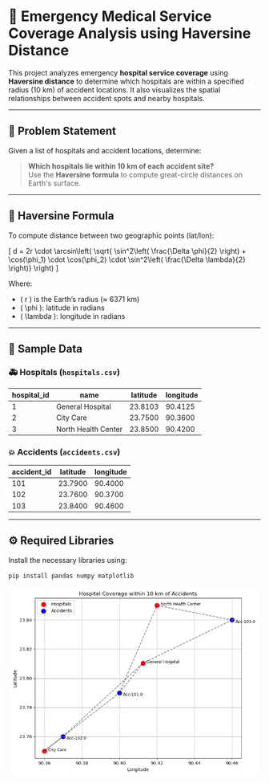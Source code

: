 # 🏥 Emergency Medical Service Coverage Analysis using Haversine Distance

This project analyzes emergency **hospital service coverage** using **Haversine distance** to determine which hospitals are within a specified radius (10 km) of accident locations. It also visualizes the spatial relationships between accident spots and nearby hospitals.

---

## 📌 Problem Statement

Given a list of hospitals and accident locations, determine:

> **Which hospitals lie within 10 km of each accident site?**  
> Use the **Haversine formula** to compute great-circle distances on Earth's surface.

---

## 🧮 Haversine Formula

To compute distance between two geographic points (lat/lon):

\[
d = 2r \cdot \arcsin\left( \sqrt{ \sin^2\left( \frac{\Delta \phi}{2} \right) + \cos(\phi_1) \cdot \cos(\phi_2) \cdot \sin^2\left( \frac{\Delta \lambda}{2} \right)} \right)
\]

Where:

- \( r \) is the Earth’s radius (≈ 6371 km)
- \( \phi \): latitude in radians
- \( \lambda \): longitude in radians

---

## 📁 Sample Data

### 🚑 Hospitals (`hospitals.csv`)

| hospital_id | name                | latitude | longitude |
| ----------- | ------------------- | -------- | --------- |
| 1           | General Hospital    | 23.8103  | 90.4125   |
| 2           | City Care           | 23.7500  | 90.3600   |
| 3           | North Health Center | 23.8500  | 90.4200   |

### 💥 Accidents (`accidents.csv`)

| accident_id | latitude | longitude |
| ----------- | -------- | --------- |
| 101         | 23.7900  | 90.4000   |
| 102         | 23.7600  | 90.3700   |
| 103         | 23.8400  | 90.4600   |

---

## ⚙️ Required Libraries

Install the necessary libraries using:

```bash
pip install pandas numpy matplotlib
```

![Hospital Coverage Visualization](medical_service.png)
